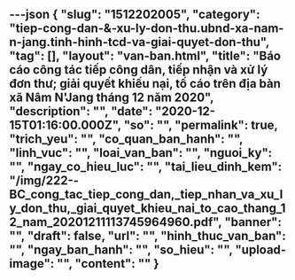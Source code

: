 ---json
{
    "slug": "1512202005",
    "category": "tiep-cong-dan-&-xu-ly-don-thu.ubnd-xa-nam-n-jang.tinh-hinh-tcd-va-giai-quyet-don-thu",
    "tag": [],
    "layout": "van-ban.html",
    "title": "Báo cáo công tác tiếp công dân, tiếp nhận và xử lý đơn thư; giải quyết khiếu nại, tố cáo trên địa bàn xã Nâm N'Jang tháng 12 năm 2020",
    "description": "",
    "date": "2020-12-15T01:16:00.000Z",
    "so": "",
    "permalink": true,
    "trich_yeu": "",
    "co_quan_ban_hanh": "",
    "linh_vuc": "",
    "loai_van_ban": "",
    "nguoi_ky": "",
    "ngay_co_hieu_luc": "",
    "tai_lieu_dinh_kem": "/img/222--BC_cong_tac_tiep_cong_dan,_tiep_nhan_va_xu_ly_don_thu,_giai_quyet_khieu_nai_to_cao_thang_12_nam_20201211113745964960.pdf",
    "banner": "",
    "draft": false,
    "url": "",
    "hinh_thuc_van_ban": "",
    "ngay_ban_hanh": "",
    "so_hieu": "",
    "upload-image": "",
    "__content__": ""
}
---

